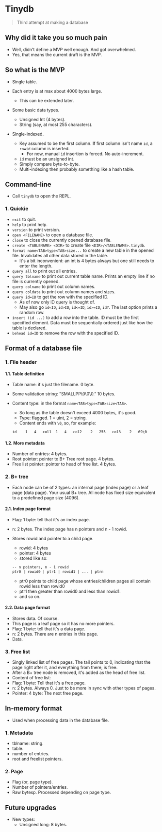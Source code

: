 # Tinydb

> Third attempt at making a database

## Why did it take you so much pain

- Well, didn't define a MVP well enough. And got overwhelmed.
- Yes, that means the current draft is the MVP.

## So what is the MVP

- Single table.
- Each entry is at max about 4000 bytes large.
  - This can be extended later.

- Some basic data types.
  - Unsigned Int (4 bytes).
  - String (say, at most 255 characters).

- Single-indexed.
  - Key assumed to be the first column. If first column isn't name `id`,
  a `rowid` column is inserted.
    - For now, manual `id` insertion is forced. No auto-increment.
  - `id` must be an unsigned int.
  - Simply compare byte-to-byte.
  - Multi-indexing then probably something like a hash table.

## Command-line

- Call `tinydb` to open the REPL.

### 1. Quickie

- `exit` to quit.
- `help` to print help.
- `version` to print version.
- `open <FILENAME>` to open a database file.
- `close` to close the currently opened database file.
- `create <TABLENAME> <DIR>` to create file `<DIR>/<TABLENAME>.tinydb`.
- `format name<TAB>type<TAB>size...` to create a new table in the opened file.
Invalidates all other data stored in the table.
  - It's a bit inconvenient: an int is 4 bytes always but one still needs to
  enter the length.
- `query all` to print out all entries.
- `query tblname` to print out current table name. Prints an empty line if no
file is currently opened.
- `query colname` to print out column names.
- `query coldata` to print out column names and sizes.
- `query id=ID` to get the row with the specified ID.
  - As of now only ID query is thought of.
  - May also go `id<ID`, `id>ID`, `id<=ID`, `id>=ID`, `id?`. The last
  option prints a random row.
- `insert (id ...)` to add a row into the table. ID must be the first specified
element. Data must be sequentially ordered just like how the table is declared.
- `behead id=ID` to remove the row with the specified ID.

## Format of a database file

### 1. File header

#### 1.1. Table definition

- Table name: it's just the filename. 0 byte.
- Some validation string: "SMALLPP\0\0\0." 10 bytes.
- Content type: in the format `name<TAB>type<TAB>size<TAB>`.
  - So long as the table doesn't exceed 4000 bytes, it's good.
  - Type: flagged. 1 = uint, 2 = string.
  - Content ends with `\0`, so, for example:

  ```txt
  id    1   4   col1  1   4   col2    2   255   col3    2   69\0
  ```

#### 1.2. More metadata

- Number of entries: 4 bytes.
- Root pointer: pointer to B+ Tree root page. 4 bytes.
- Free list pointer: pointer to head of free list. 4 bytes.

### 2. B+ tree

- Each node can be of 2 types: an internal page (index page) or a leaf page
(data page). Your usual B+ tree. All node has fixed size equivalent to a
predefined page size (4096).

#### 2.1. Index page format

- Flag: 1 byte: tell that it's an index page.
- n: 2 bytes. The index page has n pointers and n - 1 rowid.
- Stores rowid and pointer to a child page.
  - rowid: 4 bytes
  - pointer: 4 bytes
  - stored like so:

  ```txt
  -- n pointers, n - 1 rowid
  ptr0 | rowid0 | ptr1 | rowid1 | ... | ptrn
  ```

  - ptr0 points to child page whose entries/children pages all contain
  rowid less than rowid0
  - ptr1 then greater than rowid0 and less than rowid1.
  - and so on.

#### 2.2. Data page format

- Stores data. Of course.
- This page is a leaf page so it has no more pointers.
- Flag: 1 byte: tell that it's a data page.
- n: 2 bytes. There are n entries in this page.
- Data.

### 3. Free list

- Singly linked list of free pages. The tail points to 0, indicating that the
page right after it, and everything from there, is free.
- After a B+ tree node is removed, it's added as the head of free list.
- Content of free list:
- Flag: 1 byte: Tell that it's a free page.
- n: 2 bytes. Always 0. Just to be more in sync with other types of pages.
- Pointer: 4 byte: The next free page.

## In-memory format

- Used when processing data in the database file.

### 1. Metadata

- tblname: string.
- table.
- number of entries.
- root and freelist pointers.

### 2. Page

- Flag (or, page type).
- Number of pointers/entries.
- Raw bytesp. Processed depending on page type.

## Future upgrades

- New types:
  - Unsigned long: 8 bytes.
